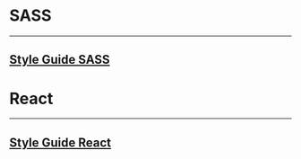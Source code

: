 # SASS
---
## [Style Guide SASS](StyleGuide-Sass.md)

# React
---
## [Style Guide React](StyleGuide-React.md)
